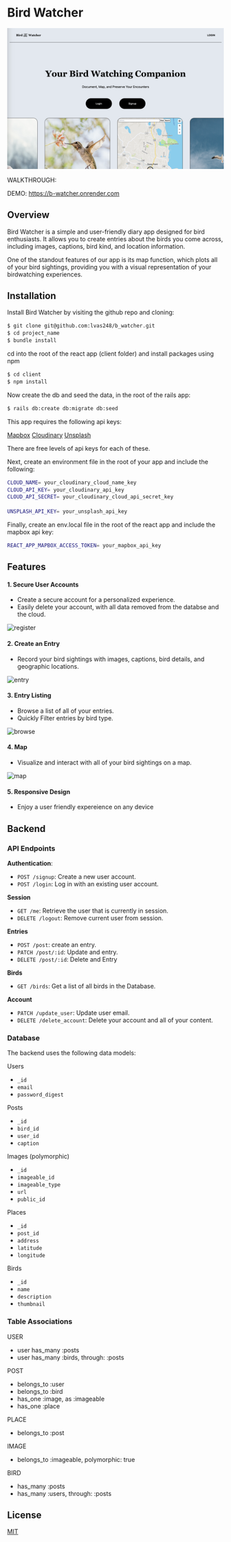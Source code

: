 
# Bird Watcher

![header](./media/image/head.png)



WALKTHROUGH: 

DEMO: https://b-watcher.onrender.com




## Overview

Bird Watcher is a simple and user-friendly diary app designed for bird enthusiasts. It allows you to create entries about the birds you come across, including images, captions, bird kind, and location information.

One of the standout features of our app is its map function, which plots all of your bird sightings, providing you with a visual representation of your birdwatching experiences.




## Installation

Install Bird Watcher by visiting the github repo and cloning:


```bash
$ git clone git@github.com:lvas248/b_watcher.git
$ cd project_name
$ bundle install
```

cd into the root of the react app (client folder) and install packages using npm

```bash
$ cd client
$ npm install
``` 



Now create the db and seed the data, in the root of the rails app:

```bash
$ rails db:create db:migrate db:seed
```

This app requires the following api keys: 

[Mapbox](https://www.mapbox.com/)
[Cloudinary](https://cloudinary.com/)
[Unsplash](https://unsplash.com/)

There are free levels of api keys for each of these.  

Next, create an environment file in the root of your app and include the following:

```bash
CLOUD_NAME= your_cloudinary_cloud_name_key
CLOUD_API_KEY= your_cloudinary_api_key
CLOUD_API_SECRET= your_cloudinary_cloud_api_secret_key

UNSPLASH_API_KEY= your_unsplash_api_key
```

Finally, create an env.local file in the root of the react app and include the mapbox api key:

```bash
REACT_APP_MAPBOX_ACCESS_TOKEN= your_mapbox_api_key

```

## Features

#### 1. Secure User Accounts
- Create a secure account for a personalized experience.
- Easily delete your account, with all data removed from the databse and the cloud.

![register](./media/gif/register.gif)

#### 2. Create an Entry
- Record your bird sightings with images, captions, bird details, and geographic locations.

![entry](./media/gif/entry.gif)

#### 3. Entry Listing
- Browse a list of all of your entries.
- Quickly Filter entries by bird type.

![browse](./media/gif/browse.gif)

#### 4. Map
- Visualize and interact with all of your bird sightings on a map.

![map](./media/gif/map.gif)

#### 5. Responsive Design
- Enjoy a user friendly expereience on any device

## Backend

### API Endpoints

**Authentication**:  
- `POST /signup`: Create a new user account.
- `POST /login`: Log in with an existing user account.

**Session**
- `GET /me`: Retrieve the user that is currently in session.
- `DELETE /logout`: Remove current user from session.

**Entries**
- `POST /post`: create an entry.
- `PATCH /post/:id`: Update and entry.
- `DELETE /post/:id`: Delete and Entry

**Birds**
- `GET /birds`: Get a list of all birds in the Database.

**Account**
- `PATCH /update_user`: Update user email.
- `DELETE /delete_account`: Delete your account and all of your content.


### Database

The backend uses the following data models:

Users
- `_id`
- `email`
- `password_digest`

Posts
- `_id`
- `bird_id`
- `user_id`
- `caption`

Images (polymorphic)
- `_id`
- `imageable_id`
- `imageable_type`
- `url`
- `public_id`

Places
- `_id`
- `post_id`
- `address`
- `latitude`
- `longitude`

Birds
- `_id`
- `name`
- `description`
- `thumbnail`



### Table Associations

USER
- user has_many :posts
- user has_many :birds, through: :posts

POST
- belongs_to :user
- belongs_to :bird
- has_one :image, as :imageable
- has_one :place

PLACE
- belongs_to :post

IMAGE
- belongs_to :imageable, polymorphic: true

BIRD
- has_many :posts
- has_many :users, through: :posts



## License

[MIT](https://choosealicense.com/licenses/mit/)

